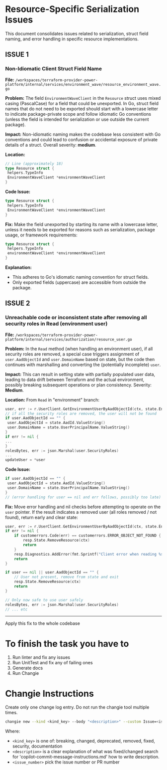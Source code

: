 # Resource-Specific Serialization Issues

This document consolidates issues related to serialization, struct field naming, and error handling in specific resource implementations.

## ISSUE 1

### Non-Idiomatic Client Struct Field Name

**File:** `/workspaces/terraform-provider-power-platform/internal/services/environment_wave/resource_environment_wave.go`

**Problem:** The field `EnvironmentWaveClient` in the `Resource` struct uses mixed casing (PascalCase) for a field that could be unexported. In Go, struct field names that do not need to be exported should start with a lowercase letter to indicate package-private scope and follow idiomatic Go conventions (unless the field is intended for serialization or use outside the current package).

**Impact:** Non-idiomatic naming makes the codebase less consistent with Go conventions and could lead to confusion or accidental exposure of private details of a struct. Overall severity: **medium**.

**Location:**

```go
// Line (approximately 18)
type Resource struct {
 helpers.TypeInfo
 EnvironmentWaveClient *environmentWaveClient
}
```

**Code Issue:**

```go
type Resource struct {
 helpers.TypeInfo
 EnvironmentWaveClient *environmentWaveClient
}
```

**Fix:** Make the field unexported by starting its name with a lowercase letter, unless it needs to be exported for reasons such as serialization, package usage, or framework requirements:

```go
type Resource struct {
 helpers.TypeInfo
 environmentWaveClient *environmentWaveClient
}
```

**Explanation:**

- This adheres to Go's idiomatic naming convention for struct fields.
- Only exported fields (uppercase) are accessible from outside the package.

## ISSUE 2

### Unreachable code or inconsistent state after removing all security roles in Read (environment user)

**File:** `/workspaces/terraform-provider-power-platform/internal/services/authorization/resource_user.go`

**Problem:** In the `Read` method (when handling an environment user), if all security roles are removed, a special case triggers assignment of `user.AadObjectId` and `user.DomainName` based on state, but the code then continues with marshalling and converting the (potentially incomplete) `user`.

**Impact:** This can result in setting state with partially populated user data, leading to data drift between Terraform and the actual environment, possibly breaking subsequent operations or plan consistency. Severity: **Medium**.

**Location:** From `Read` in "environment" branch:

```go
user, err := r.UserClient.GetEnvironmentUserByAadObjectId(ctx, state.EnvironmentId.ValueString(), state.AadId.ValueString())
// if all the security roles are removed, the user will not be found
if user.AadObjectId == "" {
 user.AadObjectId = state.AadId.ValueString()
 user.DomainName = state.UserPrincipalName.ValueString()
}
if err != nil {
...
}
rolesBytes, err := json.Marshal(user.SecurityRoles)
...
updateUser = *user
```

**Code Issue:**

```go
if user.AadObjectId == "" {
 user.AadObjectId = state.AadId.ValueString()
 user.DomainName = state.UserPrincipalName.ValueString()
}
// (error handling for user == nil and err follows, possibly too late)
```

**Fix:** Move error handling and nil checks before attempting to operate on the `user` pointer. If the result indicates a removed user (all roles removed / not found), return early and clear state:

```go
user, err := r.UserClient.GetEnvironmentUserByAadObjectId(ctx, state.EnvironmentId.ValueString(), state.AadId.ValueString())
if err != nil {
    if customerrors.Code(err) == customerrors.ERROR_OBJECT_NOT_FOUND {
        resp.State.RemoveResource(ctx)
        return
    }
    resp.Diagnostics.AddError(fmt.Sprintf("Client error when reading %s", r.FullTypeName()), err.Error())
    return
}

if user == nil || user.AadObjectId == "" {
    // User not present, remove from state and exit
    resp.State.RemoveResource(ctx)
    return
}

// Only now safe to use user safely
rolesBytes, err := json.Marshal(user.SecurityRoles)
// ... etc
```

---

Apply this fix to the whole codebase

# To finish the task you have to

1. Run linter and fix any issues
2. Run UnitTest and fix any of failing ones
3. Generate docs
4. Run Changie

# Changie Instructions

Create only one change log entry. Do not run the changie tool multiple times.

```bash
changie new --kind <kind_key> --body "<description>" --custom Issue=<issue_number>
```

Where:

- `<kind_key>` is one of: breaking, changed, deprecated, removed, fixed, security, documentation
- `<description>` is a clear explanation of what was fixed/changed search for 'copilot-commit-message-instructions.md' how to write description.
- `<issue_number>` pick the issue number or PR number
